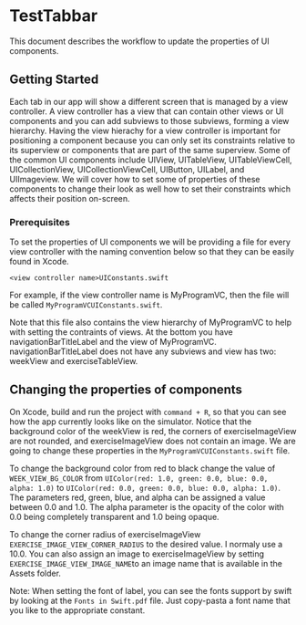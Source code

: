 # TestTabbar

This document describes the workflow to update the properties of UI components.

## Getting Started

Each tab in our app will show a different screen that is managed by a view controller. A view controller has a view that can contain
other views or UI components and you can add subviews to those subviews, forming a view hierarchy. Having the view hierachy for a view
controller is important for positioning a component because you can only set its constraints relative to its superview or components
that are part of the same superview. Some of the common UI components include UIView, UITableView, UITableViewCell, UICollectionView, 
UICollectionViewCell, UIButton, UILabel, and UIImageview. We will cover how to set some of properties of these components to change
their look as well how to set their constraints which affects their position on-screen. 

### Prerequisites

To set the properties of UI components we will be providing a file for every view controller with the naming convention below so that 
they can be easily found in Xcode.

```
<view controller name>UIConstants.swift
```

For example, if the view controller name is MyProgramVC, then the file will be called `MyProgramVCUIConstants.swift`.

Note that this file also contains the view hierarchy of MyProgramVC to help with setting the contraints of views. At the bottom you have
navigationBarTitleLabel and the view of MyProgramVC. navigationBarTitleLabel does not have any subviews and view has two: weekView and
exerciseTableView.

## Changing the properties of components

On Xcode, build and run the project with `command + R`, so that you can see how the app currently looks like on the simulator. Notice that
the background color of the weekView is red, the corners of exerciseImageView are not rounded, and exerciseImageView does not contain an 
image. We are going to change these properties in the `MyProgramVCUIConstants.swift` file. 

To change the background color from red to black change the value of `WEEK_VIEW_BG_COLOR` from 
`UIColor(red: 1.0, green: 0.0, blue: 0.0, alpha: 1.0)` to `UIColor(red: 0.0, green: 0.0, blue: 0.0, alpha: 1.0)`. The parameters red, 
green, blue, and alpha can be assigned a value between 0.0 and 1.0. The alpha parameter is the opacity of the color with 0.0 being 
completely transparent and 1.0 being opaque.

To change the corner radius of exerciseImageView `EXERCISE_IMAGE_VIEW_CORNER_RADIUS` to the desired value. I normaly use a 10.0. You can
also assign an image to exerciseImageView by setting `EXERCISE_IMAGE_VIEW_IMAGE_NAME`to an image name that is available in the Assets 
folder.

Note: When setting the font of label, you can see the fonts support by swift by looking at the `Fonts in Swift.pdf` file. Just copy-pasta
a font name that you like to the appropriate constant.
